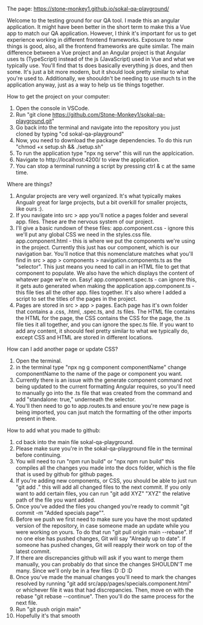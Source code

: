 The page: https://stone-monkey1.github.io/sokal-qa-playground/

Welcome to the testing ground for our QA tool. I made this an angular application. It might have been better in the short term to make this a Vue app to match our QA application. However, I think it's important for us to get experience working in different frontend frameworks. Exposure to new things is good, also, all the frontend frameworks are quite similar. The main difference between a Vue project and an Angular project is that Angular uses ts (TypeScript) instead of the js (JavaScript) used in Vue and what we typically use. You'll find that ts does basically everything js does, and then some. It's just a bit more modern, but it should look pretty similar to what you're used to. Additionally, we shoouldn't be needing to use much ts in the application anyway, just as a way to help us tie things together.

How to get the project on your computer:

1. Open the console in VSCode.
2. Run "git clone https://github.com/Stone-Monkey1/sokal-qa-playground.git"
3. Go back into the terminal and navigate into the repository you just cloned by typing "cd sokal-qa-playground"
4. Now, you need to download the package dependencies. To do this run "chmod +x setup.sh && ./setup.sh"
5. To run the application type "npx ng serve" this will run the applcication.
6. Navigate to http://localhost:4200/ to view the application.
7. You can stop a terminal running a script by pressing ctrl & c at the same time.

Where are things?
1. Angular projects are very well organized. It's what typically makes Angualr great for large projects, but a bit overkill for smaller projects, like ours :).
2. If you navigate into src > app you'll notice a pages folder and several app. files. These are the nervous system of our project.
3. I'll give a basic rundown of these files:
    app.component.css - ignore this we'll put any global CSS we need in the styles.css file.
    app.component.html - this is where we put the components we're using in the project. Currently this just has our <app-navigation></app-navigation> component, which is our navigation bar. You'll notice that this nomenclature matches what you'll find in src > app > components > navigation.components.ts as the "selector". This just means you need to call in an HTML file to get that component to populate. We also have the <router-outlet></router-outlet> which displays the content of whatever page we're on. Easy!
    app.component.spec.ts - can ignore this, it gets auto generated when making the application
    app.component.ts - this file ties all the other app. files together. It's also where I added a script to set the titles of the pages in the project.
4. Pages are stored in src > app > pages. Each page has it's own folder that contains a .css, .html, .spec.ts, and .ts files. The HTML file contains the HTML for the page, the CSS contains the CSS for the page, the .ts file ties it all together, and you can ignore the spec.ts file. If you want to add any content, it shoould feel pretty similar to what we typically do, except CSS and HTML are stored in different locations.

How can I add another page or update CSS?
1. Open the terminal.
2. in the terminal type "npx ng g component componentName" change componentName to the name of the page or component you want.
3. Currently there is an issue with the generate component command not being updated to the current formatting Angular requires, so you'll need to manually go into the .ts file that was created from the command and add "standalone: true," underneath the selector.
4. You'll then need to go to app.routes.ts and ensure you're new page is being imported, you can jsut match the formatting of the other imports present in there.

How to add what you made to github:

1. cd back into the main file sokal-qa-playground.
2. Please make sure you're in the sokal-qa-playground file in the terminal before continuing.
3. You will need to run "npm run build" or "npx npm run build" this compiles all the changes you made into the docs folder, which is the file that is used by github for github pages.
4. If you're adding new components, or CSS, you should be able to just run "git add ." this will add all changed files to the next commit. If you only want to add certain files, you can run "git add XYZ" "XYZ" the relative path of the file you want added.
5. Once you've added the files you changed you're ready to commit "git commit -m "Added specials page"".
6. Before we push we first need to make sure you have the most updated version of the repository, in case someone made an update while you were working on yours. To do that run "git pull origin main --rebase". If no one else has pushed changes, Git will say "Already up to date". If someone has pushed changes, Git will reapply their work on top of the latest commit.
7. If there are discrepancies github will ask if you want to merge them manually, you can probably do that since the changes SHOULDN'T me many. Since we'll only be in a few files :D :D :D
8. Once you've made the manual changes you'll need to mark the changes resolved by running "git add src/app/pages/specials.component.html" or whichever file it was that had discrepancies. Then, move on with the rebase "git rebase --continue". Then you'll do the same process for the next file.
9. Run "git push origin main"
10. Hopefully it's that smooth